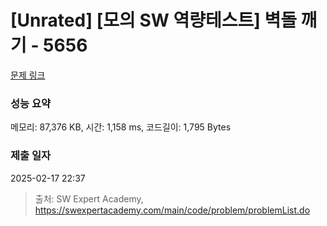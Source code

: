 # [Unrated] [모의 SW 역량테스트] 벽돌 깨기 - 5656 

[문제 링크](https://swexpertacademy.com/main/code/problem/problemDetail.do?contestProbId=AWXRQm6qfL0DFAUo) 

### 성능 요약

메모리: 87,376 KB, 시간: 1,158 ms, 코드길이: 1,795 Bytes

### 제출 일자

2025-02-17 22:37



> 출처: SW Expert Academy, https://swexpertacademy.com/main/code/problem/problemList.do